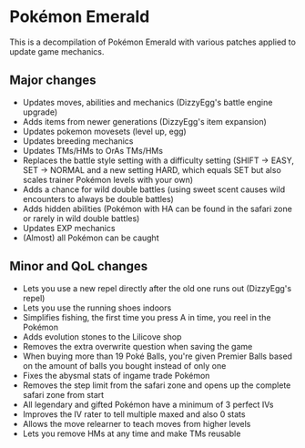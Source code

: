 # Pokémon Emerald

This is a decompilation of Pokémon Emerald with various patches applied to update game mechanics.

## Major changes

- Updates moves, abilities and mechanics (DizzyEgg's battle engine upgrade)
- Adds items from newer generations (DizzyEgg's item expansion)
- Updates pokemon movesets (level up, egg)
- Updates breeding mechanics
- Updates TMs/HMs to OrAs TMs/HMs
- Replaces the battle style setting with a difficulty setting (SHIFT -> EASY, SET -> NORMAL and a new setting HARD, which equals SET but also scales trainer Pokémon levels with your own)
- Adds a chance for wild double battles (using sweet scent causes wild encounters to always be double battles)
- Adds hidden abilities (Pokémon with HA can be found in the safari zone or rarely in wild double battles)
- Updates EXP mechanics
- (Almost) all Pokémon can be caught

## Minor and QoL changes

- Lets you use a new repel directly after the old one runs out (DizzyEgg's repel)
- Lets you use the running shoes indoors
- Simplifies fishing, the first time you press A in time, you reel in the Pokémon
- Adds evolution stones to the Lilicove shop
- Removes the extra overwrite question when saving the game
- When buying more than 19 Poké Balls, you're given Premier Balls based on the amount of balls you bought instead of only one
- Fixes the abysmal stats of ingame trade Pokémon
- Removes the step limit from the safari zone and opens up the complete safari zone from start
- All legendary and gifted Pokémon have a minimum of 3 perfect IVs
- Improves the IV rater to tell multiple maxed and also 0 stats
- Allows the move relearner to teach moves from higher levels
- Lets you remove HMs at any time and make TMs reusable
